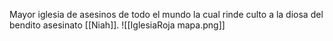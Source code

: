 Mayor iglesia de asesinos de todo el mundo la cual rinde culto a la diosa del bendito asesinato [[Niah]]. ![[IglesiaRoja mapa.png]]
